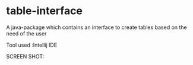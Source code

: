 # table-interface
A java-package which contains an interface to create tables based on the need of the user

Tool used :Intellij IDE

SCREEN SHOT:


